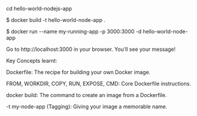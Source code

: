 cd hello-world-nodejs-app

$ docker build -t hello-world-node-app .

$ docker run --name my-running-app -p 3000:3000 -d hello-world-node-app

Go to http://localhost:3000 in your browser. You'll see your message!

Key Concepts learnt:

Dockerfile: The recipe for building your own Docker image.

FROM, WORKDIR, COPY, RUN, EXPOSE, CMD: Core Dockerfile instructions.

docker build: The command to create an image from a Dockerfile.

-t my-node-app (Tagging): Giving your image a memorable name.
